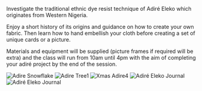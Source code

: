 Investigate the traditional ethnic dye resist technique of Adiré Eleko which originates from Western Nigeria.

Enjoy a short history of its origins and guidance on how to create your own fabric. Then learn how to hand embellish your cloth before creating a set of unique cards or a picture.

Materials and equipment will be supplied (picture frames if required will be extra) and the class will run from 10am until 4pm with the aim of completing your adiré project by the end of the session.

![Adire Snowflake](http://textilesatthestablehouse.co.uk/assets/AdireSnowflake.jpg)
![Adire Tree1](http://textilesatthestablehouse.co.uk/assets/AdireTree1.jpg)
![Xmas Adire4 ](http://textilesatthestablehouse.co.uk/assets/XmasAdire4.jpg)
![Adiré Eleko Journal](http://textilesatthestablehouse.co.uk/assets/AdireJournal1.jpg)
![Adiré Eleko Journal](http://textilesatthestablehouse.co.uk/assets/AdireJournal2.jpg)
